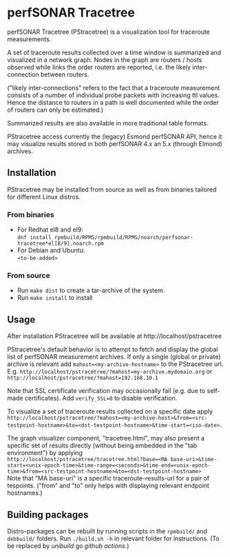 # perfSONAR Tracetree

perfSONAR Tracetree (PStracetree) is a visualization tool for traceroute measurements.

A set of traceroute results collected over a time window is summarized and visualized in a network graph. Nodes in the graph are routers / hosts observed while links the order routers are reported, i.e. the likely inter-connection between routers. 

("likely inter-connections" refers to the fact that a traceroute measurement consists of a number of individual probe packets with increasing ttl values. Hence the distance to routers in a path is well documented while the order of routers can only be estimated.) 

Summarized results are also available in more traditional table formats.

PStracetree access currently the (legacy) Esmond perfSONAR API, hence it may visualize results stored in both perfSONAR 4.x an 5.x (through Elmond) archives. 

## Installation

PStracetree may be installed from source as well as from binaries tailored for different Linux distros.

### From binaries

  * For Redhat el8 and el9: \
  `dnf install rpmbuild/RPMS/rpmbuild/RPMS/noarch/perfsonar-tracetree*el[8/9].noarch.rpm`
  * For Debian and Ubuntu: \
  `<to-be-added>`

### From source

  * Run `make dist` to create a tar-archive of the system.
  * Run `make install` to install

## Usage

After installation PStracetree will be available at http://localhost/pstracetree

PStracetree's default behavior is to attempt to fetch and display the global list of perfSONAR measurement archives. If only a single (global or private) archive is relevant add `mahost=<my-archive-hostname>` to the PStracetree url. \
E.g. `http://localhost/pstracetree/?mahost=my-archive.mydomain.org` or \
`http://localhost/pstracetree/?mahost=192.168.10.1` 

Note that SSL certificate verification may occasionally fail (e.g. due to self-made certificates). Add `verify_SSL=0` to disable verification.

To visualize a set of traceroute results collected on a specific date apply \
`http://localhost/pstracetree/?mahost=<my-archive-host>&from=<src-testpoint-hostname>&to=<dst-testpoint-hostname>&time-start=<iso-date>`.

The graph visualizer component, "tracetree.html", may also present a specific set of results directly (without being embedded in the "tab environment") by applying \
`http://localhost/pstracetree/tracetree.html?base=<MA base-uri>&time-start=<unix-epoch-time>&time-range=<seconds>&time-end=<unix-epoch-time>&from=<src-testpoint-hostname>&to=<dst-testpoint-hostname>`\
Note that "MA base-uri" is a specific traceroute-results-url for a pair of tespoints. ("from" and "to" only helps with displaying relevant endpoint hostnames.) 

## Building packages

Distro-packages can be rebuilt by running scripts in the `rpmbuild/` and `debbuild/` folders. Run `./build.sh -h` in relevant folder for instructions. (To be replaced by *unibuild* go *github actions*.)
